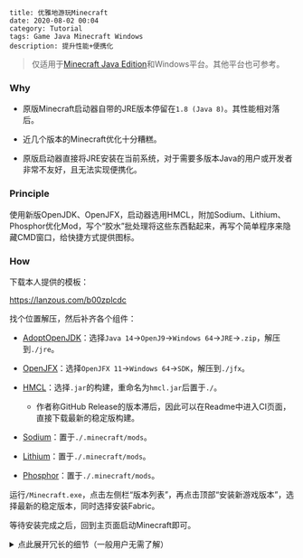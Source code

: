 ```
title: 优雅地游玩Minecraft
date: 2020-08-02 00:04
category: Tutorial
tags: Game Java Minecraft Windows
description: 提升性能+便携化
```

> 仅适用于[Minecraft Java Edition](https://minecraft.net/store/minecraft-java-edition)和Windows平台。其他平台也可参考。

### Why

* 原版Minecraft启动器自带的JRE版本停留在`1.8 (Java 8)`。其性能相对落后。

* 近几个版本的Minecraft优化十分糟糕。

* 原版启动器直接将JRE安装在当前系统，对于需要多版本Java的用户或开发者非常不友好，且无法实现便携化。

### Principle

使用新版OpenJDK、OpenJFX，启动器选用HMCL，附加Sodium、Lithium、Phosphor优化Mod，写个“胶水”批处理将这些东西黏起来，再写个简单程序来隐藏CMD窗口，给快捷方式提供图标。

### How

下载本人提供的模板：

<https://lanzous.com/b00zplcdc>

找个位置解压，然后补齐各个组件：

* [AdoptOpenJDK](https://adoptopenjdk.net)：选择`Java 14`->`OpenJ9`->`Windows 64`->`JRE`->`.zip`，解压到`./jre`。

* [OpenJFX](https://openjfx.io)：选择`OpenJFX 11`->`Windows 64`->`SDK`，解压到`./jfx`。

* [HMCL](https://github.com/huanghongxun/HMCL)：选择`.jar`的构建，重命名为`hmcl.jar`后置于`./`。
    * 作者称GitHub Release的版本滞后，因此可以在Readme中进入CI页面，直接下载最新的稳定版构建。

* [Sodium](https://github.com/jellysquid3/sodium-fabric)：置于`./.minecraft/mods`。

* [Lithium](https://github.com/jellysquid3/lithium-fabric)：置于`./.minecraft/mods`。

* [Phosphor](https://github.com/jellysquid3/phosphor-fabric)：置于`./.minecraft/mods`。

运行`/Minecraft.exe`，点击左侧栏“版本列表”，再点击顶部“安装新游戏版本”，选择最新的稳定版本，同时选择安装Fabric。

等待安装完成之后，回到主页面启动Minecraft即可。

<details>
<summary>点此展开冗长的细节（一般用户无需了解）</summary>

---

`OpenJ9`相对默认`Hotspot` JVM占用的内存更少。若你在使用时出现帧数下降等问题，可尝试换回`Hotspot`。

将HMCL设置为“游戏启动后结束启动器”，可以省下一些内存。

如果可能，尽量启用垂直同步。至于Minecraft内部的设置优化，请自行参考MCBBS或其他论坛里头的优化教程。

若要追求极致的启动速度（跳过启动器），可以使用HMCL中的“生成启动脚本”功能，然后将脚本命名为`launch.bat`，原有的同名文件改个别的名字备用（将失去便携化功能，可以自行修改批处理中的路径来恢复便携化）。

模板中`Minecraft.exe`的源码（使用`tcc`编译）：
```c
#include <windows.h>

void main()
{
    ShellExecute(NULL, NULL, "launch.bat", NULL, NULL, SW_HIDE);
    SetFocus(FindWindow("Shell_TrayWnd", NULL)); // Insure the HMCL window on top
}
```
如遇报毒请自行考虑。

其他源码可以在模板中获取。

---

</details>

